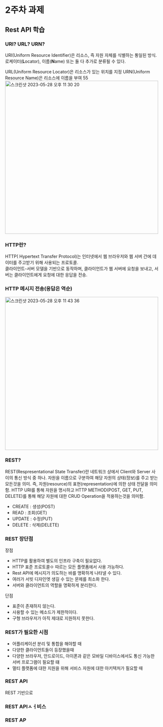 # 2주차 과제

## Rest API 학습

### URI? URL? URN?

URI(Uniform Resource Identifier)은 리소스, 즉 자원 자체를 식별하는 통일된 방식.  
로케이터(**L**ocator), 이름(**N**ame) 또는 둘 다 추가로 분류될 수 있다.

URL(Uniform Resource Locator)은 리소스가 있는 위치를 지정
URN(Uniform Resource Name)은 리소스에 이름을 부여
55<img width="500" alt="스크린샷 2023-05-28 오후 11 30 20" src="https://github.com/dhkimxx/comento-backend-dev/assets/79616878/790eae96-8a66-4526-a2bc-70f183c23801">


### HTTP란?

HTTP( Hypertext Transfer Protocol)는 인터넷에서 웹 브라우저와 웹 서버 간에 데이터를 주고받기 위해 사용되는 프로토콜.  
클라이언트-서버 모델을 기반으로 동작하며, 클라이언트가 웹 서버에 요청을 보내고, 서버는 클라이언트에게 요청에 대한 응답을 전송.  


### HTTP 메시지 전송(응답은 역순)

<img width="500" alt="스크린샷 2023-05-28 오후 11 43 36" src="https://github.com/dhkimxx/comento-backend-dev/assets/79616878/ef27e360-b1ee-4803-870b-dec7531137da">


### REST?

REST(Respresentational State Transfer)란 네트워크 상에서 Client와 Server 사이의 통신 방식 중 하나.
자원을 이름으로 구분하여 해당 자원의 상태(정보)를 주고 받는 모든것을 의미. 즉, 자원(resource)의 표현(representation)에 의한 상태 전달을 의미함. 
HTTP URI를 통해 자원을 명시하고 HTTP METHOD(POST, GET, PUT, DELETE)를 통해 해당 자원에 대한 CRUD Operation을 적용하는것을 의미함. 

- CREATE : 생성(POST)
- READ : 조회(GET)
- UPDATE : 수정(PUT)
- DELETE : 삭제(DELETE)


### REST 장단점

장점  
- HTTP를 활용하여 별도의 인프라 구축이 필요없다.
- HTTP 표준 프로토콜ㅇ 따르는 모든 플랫폼에서 사용 가능하다.
- Rest API에 메시지가 의도하는 바를 명확하게 나타낼 수 있다.
- 여러가 서빗 디자인엣 생길 수 있는 문제를 최소화 한다. 
- 서버와 클라이언트의 역할을 명확하게 분리한다.  


단점
- 표준이 존재하지 않는다.
- 사용할 수 있는 메소드가 제한적이다.
- 구형 브라우저가 아직 제대로 지원하지 못한다.


### REST가 필요한 시점

- 어플리케이션 분리 및 통합을 해야할 때
- 다양한 클라이언트들이 등장했을때
- 다양한 브라우저, 안드로이드, 아이폰과 같은 모바일 디바이스에서도 통신 가능한 서버 프로그램이 필요할 떄
- 멀티 플랫폼에 대한 지원을 위해 서비스 자원에 대한 아키텍처가 필요할 때


### REST API

REST 기반으로 
### REST APIㅅㅓ비스 
### REST AP
